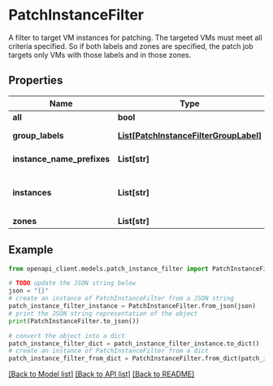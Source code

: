 # PatchInstanceFilter

A filter to target VM instances for patching. The targeted VMs must meet all criteria specified. So if both labels and zones are specified, the patch job targets only VMs with those labels and in those zones.

## Properties

Name | Type | Description | Notes
------------ | ------------- | ------------- | -------------
**all** | **bool** | Target all VM instances in the project. If true, no other criteria is permitted. | [optional] 
**group_labels** | [**List[PatchInstanceFilterGroupLabel]**](PatchInstanceFilterGroupLabel.md) | Targets VM instances matching at least one of these label sets. This allows targeting of disparate groups, for example \&quot;env&#x3D;prod or env&#x3D;staging\&quot;. | [optional] 
**instance_name_prefixes** | **List[str]** | Targets VMs whose name starts with one of these prefixes. Similar to labels, this is another way to group VMs when targeting configs, for example prefix&#x3D;\&quot;prod-\&quot;. | [optional] 
**instances** | **List[str]** | Targets any of the VM instances specified. Instances are specified by their URI in the form &#x60;zones/[ZONE]/instances/[INSTANCE_NAME]&#x60;, &#x60;projects/[PROJECT_ID]/zones/[ZONE]/instances/[INSTANCE_NAME]&#x60;, or &#x60;https://www.googleapis.com/compute/v1/projects/[PROJECT_ID]/zones/[ZONE]/instances/[INSTANCE_NAME]&#x60; | [optional] 
**zones** | **List[str]** | Targets VM instances in ANY of these zones. Leave empty to target VM instances in any zone. | [optional] 

## Example

```python
from openapi_client.models.patch_instance_filter import PatchInstanceFilter

# TODO update the JSON string below
json = "{}"
# create an instance of PatchInstanceFilter from a JSON string
patch_instance_filter_instance = PatchInstanceFilter.from_json(json)
# print the JSON string representation of the object
print(PatchInstanceFilter.to_json())

# convert the object into a dict
patch_instance_filter_dict = patch_instance_filter_instance.to_dict()
# create an instance of PatchInstanceFilter from a dict
patch_instance_filter_from_dict = PatchInstanceFilter.from_dict(patch_instance_filter_dict)
```
[[Back to Model list]](../README.md#documentation-for-models) [[Back to API list]](../README.md#documentation-for-api-endpoints) [[Back to README]](../README.md)


